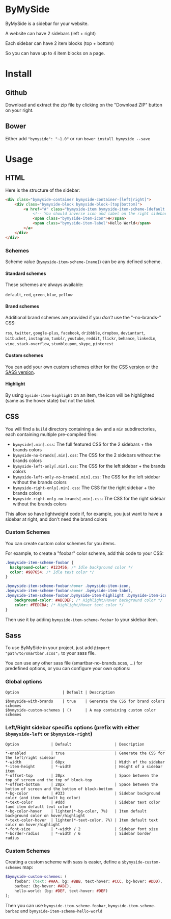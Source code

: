 # ByMySide

ByMySide is a sidebar for your website.

A website can have 2 sidebars (left + right)

Each sidebar can have 2 item blocks (top + bottom)

So you can have up to 4 item blocks on a page.

# Install

## Github

Download and extract the zip file by clicking on the "Download ZIP" button on your right.

## Bower

Either add `"bymyside": "~1.0"` or run `bower install bymyside --save`

# Usage

## HTML

Here is the structure of the sidebar:

```html
<div class="bymyside-container bymyside-container-[left|right]">
    <div class="bymyside-block bymyside-block-[top|bottom]">
        <a href="#" class="bymyside-item bymyside-item-scheme-[default|...] [bymyside-item-highlight]">
            <!-- You should inverse icon and label on the right sidebar -->
            <span class="bymyside-item-icon">H</span>
            <span class="bymyside-item-label">Hello World</span>
        </a>
    </div>
</div>
```

### Schemes

Scheme value (`bymyside-item-scheme-[name]`) can be any defined scheme.

#### Standard schemes

These schemes are always available:

`default`, `red`, `green`, `blue`, `yellow`

#### Brand schemes

Additional brand schemes are provided if you *don't* use the "-no-brands-" CSS:

`rss`, `twitter`, `google-plus`, `facebook`, `dribbble`, `dropbox`, `deviantart`, `bitbucket`, `instagram`, `tumblr`, `youtube`, `reddit`, `flickr`, `behance`, `linkedin`, `vine`, `stack-overflow`, `stumbleupon`, `skype`, `pinterest`

#### Custom schemes

You can add your own custom schemes either for the [CSS version](#css-custom-schemes) or the [SASS version](#sass-custom-schemes).

#### Highlight

By using `byside-item-highlight` on an item, the icon will be highlighted (same as the hover state) but not the label.

## CSS

You will find a `build` directory containing a `dev` and a `min` subdirectories, each containing multiple pre-compiled files:

- `bymyside[.min].css`: The full featured CSS for the 2 sidebars + the brands colors
- `bymyside-no-brands[.min].css`: The CSS for the 2 sidebars without the brands colors
- `bymyside-left-only[.min].css`: The CSS for the left sidebar + the brands colors
- `bymyside-left-only-no-brands[.min].css`: The CSS for the left sidebar without the brands colors
- `bymyside-right-only[.min].css`: The CSS for the right sidebar + the brands colors
- `bymyside-right-only-no-brands[.min].css`: The CSS for the right sidebar without the brands colors

This allow so have lightweight code if, for example, you just want to have a sidebar at right, and don't need the brand colors

### <a name="css-custom-schemes"></a>Custom Schemes

You can create custom color schemes for you items.
 
For example, to create a "foobar" color scheme, add this code to your CSS:

```css
.bymyside-item-scheme-foobar {
  background-color: #123456; /* Idle background color */
  color: #987654; /* Idle text color */
}

.bymyside-item-scheme-foobar:hover .bymyside-item-icon,
.bymyside-item-scheme-foobar:hover .bymyside-item-label,
.bymyside-item-scheme-foobar.bymyside-item-highlight .bymyside-item-icon {
    background-color: #ABCDEF; /* Highlight/Hover background color */
    color: #FEDCBA; /* Highlight/Hover text color */
}
```

Then use it by adding `bymyside-item-scheme-foobar` to your sidebar item.

## Sass

To use ByMySide in your project, just add `@import "path/to/smartbar.scss";` to your sass file.

You can use any other sass file (smartbar-no-brands.scss, ...) for predefined options, or you can configure your own options:

### Global options

```
Option                   | Default | Description
_______________________________________________________________________________
$bymyside-with-brands    | true    | Generate the CSS for brand colors schemes
$bymyside-custom-schemes | ()      | A map containing custom color schemes
```

### Left/Right sidebar specific options (prefix with either `$bymyside-left` or `$bymyside-right`)

```
Option              | Default                   | Description
____________________________________________________________________________________________________________________
*-enabled           | true                      | Generate the CSS for the left/right sidebar
*-width             | 60px                      | Width of the sidebar
*-item-height       | *-width                   | Height of a sidebar item
*-offset-top        | 20px                      | Space between the top of screen and the top of block-top
*-offset-bottom     | 20px                      | Space between the bottom of screen and the bottom of block-bottom
*-bg-color          | #333                      | Sidebar background color (and item default bg color)
*-text-color        | #ddd                      | Sidebar text color (and item default text color)
*-bg-color-hover    | lighten(*-bg-color, 7%)   | Item default background color on hover/highlight
*-text-color-hover  | lighten(*-text-color, 7%) | Item default text color on hover/highlight
*-font-size         | *-width / 2               | Sidebar font size
*-border-radius     | *-width / 6               | Sidebar border radius
```

### <a name="sass-custom-schemes"></a>Custom Schemes

Creating a custom scheme with sass is easier, define a `$bymyside-custom-schemes` map:

```sass
$bymyside-custom-schemes: (
    foobar: (text: #AAA, bg: #BBB, text-hover: #CCC, bg-hover: #DDD),
    barbaz: (bg-hover: #ABC),
    hello-world: (bg: #DEF, text-hover: #DEF)
);
```

Then you can use `bymyside-item-scheme-foobar`, `bymyside-item-scheme-barbaz` and `bymyside-item-scheme-hello-world`
